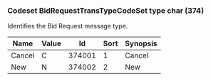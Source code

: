 ### Codeset BidRequestTransTypeCodeSet type char (374)

Identifies the Bid Request message type.

| Name   | Value | Id     | Sort | Synopsis |
|--------|-------|--------|------|----------|
| Cancel | C     | 374001 | 1    | Cancel   |
| New    | N     | 374002 | 2    | New      |


